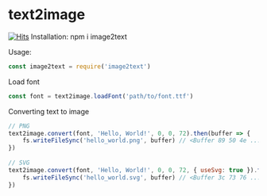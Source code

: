 # text2image
[![Hits](https://hits.seeyoufarm.com/api/count/incr/badge.svg?url=https%3A%2F%2Fgithub.com%2FNurutomo%2Ftext2image&count_bg=%2379C83D&title_bg=%23555555&icon=&icon_color=%23E7E7E7&title=hits&edge_flat=false)](https://hits.seeyoufarm.com)
Installation:
    npm i image2text

Usage:
```js
const image2text = require('image2text')
```

Load font
```js
const font = text2image.loadFont('path/to/font.ttf')
```

Converting text to image
```js
// PNG
text2image.convert(font, 'Hello, World!', 0, 0, 72).then(buffer => {
    fs.writeFileSync('hello_world.png', buffer) // <Buffer 89 50 4e ...
})
 
// SVG
text2image.convert(font, 'Hello, World!', 0, 0, 72, { useSvg: true }).then(buffer => {
    fs.writeFileSync('hello_world.svg', buffer) // <Buffer 3c 73 76 ...
})
```